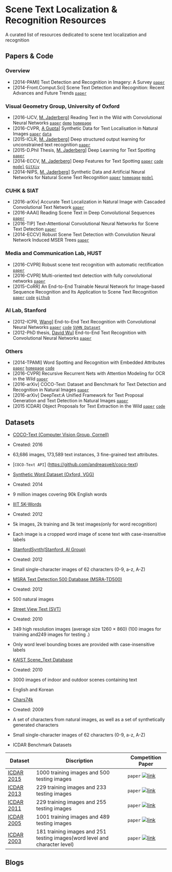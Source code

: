 # Scene Text Localization & Recognition Resources
A curated list of resources dedicated to scene text localization and recognition

## Papers & Code

### Overview
- [2014-PAMI] Text Detection and Recognition in Imagery: A Survey [`paper`](http://lampsrv02.umiacs.umd.edu/pubs/Papers/qixiangye-14/qixiangye-14.pdf)
- [2014-Front.Comput.Sci] Scene Text Detection and Recognition: Recent Advances and Future Trends [`paper`](http://mc.eistar.net/uploadfiles/Papers/FCS_TextSurvey_2015.pdf)


### Visual Geometry Group, University of Oxford
- [2016-IJCV, [M. Jaderberg](http://www.maxjaderberg.com)] Reading Text in the Wild with Convolutional Neural Networks  [`paper`](http://arxiv.org/abs/1412.1842) [`demo`](http://zeus.robots.ox.ac.uk/textsearch/#/search/)  [`homepage`](http://www.robots.ox.ac.uk/~vgg/research/text/)
- [2016-CVPR, [A Gupta](http://www.robots.ox.ac.uk/~ankush/)] Synthetic Data for Text Localisation in Natural Images [`paper`](http://www.robots.ox.ac.uk/~vgg/data/scenetext/gupta16.pdf) [`data`](http://www.robots.ox.ac.uk/~vgg/data/scenetext/)
- [2015-ICLR, [M. Jaderberg](http://www.maxjaderberg.com)] Deep structured output learning for unconstrained text recognition [`paper`](http://arxiv.org/abs/1412.5903)
- [2015-D.Phil Thesis, [M. Jaderberg](http://www.maxjaderberg.com)] Deep Learning for Text Spotting
 [`paper`](http://www.robots.ox.ac.uk/~vgg/publications/2015/Jaderberg15b/jaderberg15b.pdf)
- [2014-ECCV, [M. Jaderberg](http://www.maxjaderberg.com)] Deep Features for Text Spotting [`paper`](http://www.robots.ox.ac.uk/~vgg/publications/2014/Jaderberg14/jaderberg14.pdf) [`code`](https://bitbucket.org/jaderberg/eccv2014_textspotting) [`model`](https://bitbucket.org/jaderberg/eccv2014_textspotting) [`GitXiv`](http://gitxiv.com/posts/uB4y7QdD5XquEJ69c/deep-features-for-text-spotting)
- [2014-NIPS, [M. Jaderberg](http://www.maxjaderberg.com)] Synthetic Data and Artificial Neural Networks for Natural Scene Text Recognition [`paper`](http://www.robots.ox.ac.uk/~vgg/publications/2014/Jaderberg14c/jaderberg14c.pdf)  [`homepage`](http://www.robots.ox.ac.uk/~vgg/publications/2014/Jaderberg14c/) [`model`](http://www.robots.ox.ac.uk/~vgg/research/text/model_release.tar.gz)

### CUHK & SIAT
- [2016-arXiv] Accurate Text Localization in Natural Image with Cascaded Convolutional Text Network
 [`paper`](http://arxiv.org/abs/1603.09423)
- [2016-AAAI] Reading Scene Text in Deep Convolutional Sequences [`paper`](http://whuang.org/papers/phe2016_aaai.pdf)
- [2016-TIP] Text-Attentional Convolutional Neural Networks for Scene Text Detection [`paper`](http://whuang.org/papers/the2016_tip.pdf)
- [2014-ECCV] Robust Scene Text Detection with Convolution Neural Network Induced MSER Trees [`paper`](http://www.whuang.org/papers/whuang2014_eccv.pdf)

### Media and Communication Lab, HUST
- [2016-CVPR] Robust scene text recognition with automatic rectification [`paper`](http://arxiv.org/pdf/1603.03915v2.pdf)
- [2016-CVPR] Multi-oriented text detection with fully convolutional networks    [`paper`](http://mclab.eic.hust.edu.cn/UpLoadFiles/Papers/TextDectionFCN_CVPR16.pdf)
- [2015-CoRR] An End-to-End Trainable Neural Network for Image-based Sequence Recognition and Its Application to Scene Text Recognition [`paper`](http://arxiv.org/pdf/1507.05717v1.pdf) [`code`](http://mclab.eic.hust.edu.cn/~xbai/CRNN/crnn_code.zip) [`github`](https://github.com/bgshih/crnn)

### AI Lab, Stanford
- [2012-ICPR, [Wang](http://cs.stanford.edu/people/twangcat/)] End-to-End Text Recognition with Convolutional Neural Networks [`paper`](http://www.cs.stanford.edu/~acoates/papers/wangwucoatesng_icpr2012.pdf) [`code`](http://cs.stanford.edu/people/twangcat/ICPR2012_code/SceneTextCNN_demo.tar) [`SVHN Dataset`](http://ufldl.stanford.edu/housenumbers/)
- [2012-PhD thesis, [David Wu](https://crypto.stanford.edu/people/dwu4/)] End-to-End Text Recognition with Convolutional Neural Networks [`paper`](http://cs.stanford.edu/people/dwu4/HonorThesis.pdf)

### Others
- [2014-TPAMI] Word Spotting and Recognition with Embedded Attributes	 [`paper`](http://www.cvc.uab.es/~afornes/publi/journals/2014_PAMI_Almazan.pdf) [`homepage`](http://www.cvc.uab.es/~almazan/index/projects/words-att/index.html) [`code`](https://github.com/almazan/watts)
- [2016-CVPR] Recursive Recurrent Nets with Attention Modeling for OCR in the Wild [`paper`](http://arxiv.org/pdf/1603.03101v1.pdf)
- [2016-arXiv] COCO-Text: Dataset and Benchmark for Text Detection and Recognition in Natural Images [`paper`](http://vision.cornell.edu/se3/wp-content/uploads/2016/01/1601.07140v1.pdf)
- [2016-arXiv] DeepText:A Unified Framework for Text Proposal Generation and Text Detection in Natural Images [`paper`](http://arxiv.org/abs/1605.07314)
- [2015 ICDAR] Object Proposals for Text Extraction in the Wild [`paper`](http://arxiv.org/abs/1509.02317) [`code`](https://github.com/lluisgomez/TextProposals)

## Datasets
- [COCO-Text (Computer Vision Group, Cornell)](http://vision.cornell.edu/se3/coco-text/)
 - Created: 2016
 - 63,686 images, 173,589 text instances, 3 fine-grained text attributes.
 - [`COCO-Text API`] (https://github.com/andreasveit/coco-text)

- [Synthetic Word Dataset (Oxford, VGG)](http://www.robots.ox.ac.uk/~vgg/data/text/)
 - Created: 2014
 - 9 million images covering 90k English words

- [IIIT 5K-Words](http://cvit.iiit.ac.in/projects/SceneTextUnderstanding/IIIT5K.html)
 - Created: 2012
 - 5k images, 2k training and 3k test images(only for word recognition)
 - Each image is a cropped word image of scene text with case-insensitive labels

- [StanfordSynth(Stanford, AI Group)](http://cs.stanford.edu/people/twangcat/ICPR2012_code/syntheticData.tar)
 - Created: 2012
 - Small single-character images of 62 characters (0-9, a-z, A-Z)

- [MSRA Text Detection 500 Database (MSRA-TD500)](http://www.iapr-tc11.org/mediawiki/index.php/MSRA_Text_Detection_500_Database_(MSRA-TD500))
 - Created: 2012
 - 500 natural images

- [Street View Text (SVT)](http://vision.ucsd.edu/~kai/svt/)
 - Created: 2010
 - 349 high resolution images (average size 1260 × 860) (100 images for training and249 images for testing .)
 - Only word level bounding boxes are provided with case-insensitive labels

- [KAIST Scene_Text Database](http://www.iapr-tc11.org/mediawiki/index.php/KAIST_Scene_Text_Database) 
 - Created: 2010
 - 3000 images of indoor and outdoor scenes containing text
 - English and Korean

- [Chars74k](http://www.ee.surrey.ac.uk/CVSSP/demos/chars74k/)
 - Created: 2009
 - A set of characters from natural images, as well as a set of synthetically generated characters 
 - Small single-character images of 62 characters (0-9, a-z, A-Z)



- ICDAR Benchmark Datasets

|Dataset| Discription | Competition Paper |
|---|---|----
|[ICDAR 2015](http://rrc.cvc.uab.es/)| 1000 training images and 500 testing images|`paper`  [![link](https://www.lds.org/bc/content/shared/content/images/gospel-library/manual/10735/paper-icon_1150845_tmb.jpg)](http://rrc.cvc.uab.es/files/Robust-Reading-Competition-Karatzas.pdf)|
|[ICDAR 2013](http://dagdata.cvc.uab.es/icdar2013competition/)| 229 training images and 233 testing images |`paper`  [![link](https://www.lds.org/bc/content/shared/content/images/gospel-library/manual/10735/paper-icon_1150845_tmb.jpg)](http://dagdata.cvc.uab.es/icdar2013competition/files/icdar2013_competition_report.pdf)|
|[ICDAR 2011](http://robustreading.opendfki.de/trac/)| 229 training images and 255 testing images |`paper`  [![link](https://www.lds.org/bc/content/shared/content/images/gospel-library/manual/10735/paper-icon_1150845_tmb.jpg)](http://www.iapr-tc11.org/archive/icdar2011/fileup/PDF/4520b491.pdf)|
|[ICDAR 2005](http://www.iapr-tc11.org/mediawiki/index.php/ICDAR_2005_Robust_Reading_Competitions)| 1001 training images and 489 testing images |`paper`  [![link](https://www.lds.org/bc/content/shared/content/images/gospel-library/manual/10735/paper-icon_1150845_tmb.jpg)](http://www.academia.edu/download/30700479/10.1.1.96.4332.pdf)|
|[ICDAR 2003](http://www.iapr-tc11.org/mediawiki/index.php/ICDAR_2003_Robust_Reading_Competitions)| 181 training images and 251 testing images(word level and character level) |`paper`  [![link](https://www.lds.org/bc/content/shared/content/images/gospel-library/manual/10735/paper-icon_1150845_tmb.jpg)](http://citeseerx.ist.psu.edu/viewdoc/download?doi=10.1.1.332.3461&rep=rep1&type=pdf)|



## Blogs
